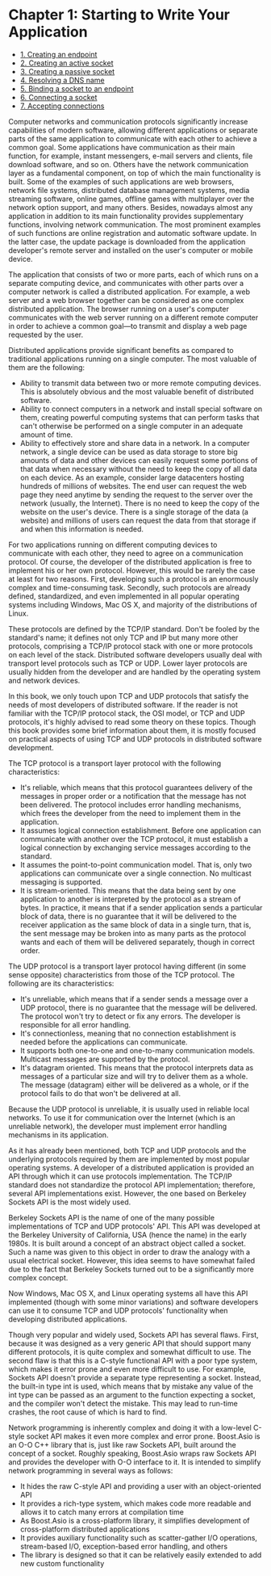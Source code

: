 # Chapter 1: Starting to Write Your Application

- [1. Creating an endpoint](recipe_01/README.md)
- [2. Creating an active socket](recipe_02/README.md)
- [3. Creating a passive socket](recipe_03/README.md)
- [4. Resolving a DNS name](recipe_04/README.md)
- [5. Binding a socket to an endpoint](recipe_05/README.md)
- [6. Connecting a socket](recipe_06/README.md)
- [7. Accepting connections](recipe_07/README.md)

Computer networks and communication protocols significantly increase capabilities of modern software, allowing different applications or separate parts of the same application to communicate with each other to achieve a common goal. Some applications have communication as their main function, for example, instant messengers, e-mail servers and clients, file download software, and so on. Others have the network communication layer as a fundamental component, on top of which the main functionality is built. Some of the examples of such applications are web browsers, network file systems, distributed database management systems, media streaming software, online games, offline games with multiplayer over the network option support, and many others. Besides, nowadays almost any application in addition to its main functionality provides supplementary functions, involving network communication. The most prominent examples of such functions are online registration and automatic software update. In the latter case, the update package is downloaded from the application developer's remote server and installed on the user's computer or mobile device.

The application that consists of two or more parts, each of which runs on a separate computing device, and communicates with other parts over a computer network is called a distributed application. For example, a web server and a web browser together can be considered as one complex distributed application. The browser running on a user's computer communicates with the web server running on a different remote computer in order to achieve a common goal—to transmit and display a web page requested by the user.

Distributed applications provide significant benefits as compared to traditional applications running on a single computer. The most valuable of them are the following:

 - Ability to transmit data between two or more remote computing devices. This is absolutely obvious and the most valuable benefit of distributed software.
 - Ability to connect computers in a network and install special software on them, creating powerful computing systems that can perform tasks that can't otherwise be performed on a single computer in an adequate amount of time.
 - Ability to effectively store and share data in a network. In a computer network, a single device can be used as data storage to store big amounts of data and other devices can easily request some portions of that data when necessary without the need to keep the copy of all data on each device. As an example, consider large datacenters hosting hundreds of millions of websites. The end user can request the web page they need anytime by sending the request to the server over the network (usually, the Internet). There is no need to keep the copy of the website on the user's device. There is a single storage of the data (a website) and millions of users can request the data from that storage if and when this information is needed.

For two applications running on different computing devices to communicate with each other, they need to agree on a communication protocol. Of course, the developer of the distributed application is free to implement his or her own protocol. However, this would be rarely the case at least for two reasons. First, developing such a protocol is an enormously complex and time-consuming task. Secondly, such protocols are already defined, standardized, and even implemented in all popular operating systems including Windows, Mac OS X, and majority of the distributions of Linux.

These protocols are defined by the TCP/IP standard. Don't be fooled by the standard's name; it defines not only TCP and IP but many more other protocols, comprising a TCP/IP protocol stack with one or more protocols on each level of the stack. Distributed software developers usually deal with transport level protocols such as TCP or UDP. Lower layer protocols are usually hidden from the developer and are handled by the operating system and network devices.

In this book, we only touch upon TCP and UDP protocols that satisfy the needs of most developers of distributed software. If the reader is not familiar with the TCP/IP protocol stack, the OSI model, or TCP and UDP protocols, it's highly advised to read some theory on these topics. Though this book provides some brief information about them, it is mostly focused on practical aspects of using TCP and UDP protocols in distributed software development.

The TCP protocol is a transport layer protocol with the following characteristics:

- It's reliable, which means that this protocol guarantees delivery of the messages in proper order or a notification that the message has not been delivered. The protocol includes error handling mechanisms, which frees the developer from the need to implement them in the application.
- It assumes logical connection establishment. Before one application can communicate with another over the TCP protocol, it must establish a logical connection by exchanging service messages according to the standard.
- It assumes the point-to-point communication model. That is, only two applications can communicate over a single connection. No multicast messaging is supported.
- It is stream-oriented. This means that the data being sent by one application to another is interpreted by the protocol as a stream of bytes. In practice, it means that if a sender application sends a particular block of data, there is no guarantee that it will be delivered to the receiver application as the same block of data in a single turn, that is, the sent message may be broken into as many parts as the protocol wants and each of them will be delivered separately, though in correct order.

The UDP protocol is a transport layer protocol having different (in some sense opposite) characteristics from those of the TCP protocol. The following are its characteristics:

- It's unreliable, which means that if a sender sends a message over a UDP protocol, there is no guarantee that the message will be delivered. The protocol won't try to detect or fix any errors. The developer is responsible for all error handling.
- It's connectionless, meaning that no connection establishment is needed before the applications can communicate.
- It supports both one-to-one and one-to-many communication models. Multicast messages are supported by the protocol.
- It's datagram oriented. This means that the protocol interprets data as messages of a particular size and will try to deliver them as a whole. The message (datagram) either will be delivered as a whole, or if the protocol fails to do that won't be delivered at all.

Because the UDP protocol is unreliable, it is usually used in reliable local networks. To use it for communication over the Internet (which is an unreliable network), the developer must implement error handling mechanisms in its application.

As it has already been mentioned, both TCP and UDP protocols and the underlying protocols required by them are implemented by most popular operating systems. A developer of a distributed application is provided an API through which it can use protocols implementation. The TCP/IP standard does not standardize the protocol API implementation; therefore, several API implementations exist. However, the one based on Berkeley Sockets API is the most widely used.

Berkeley Sockets API is the name of one of the many possible implementations of TCP and UDP protocols' API. This API was developed at the Berkeley University of California, USA (hence the name) in the early 1980s. It is built around a concept of an abstract object called a socket. Such a name was given to this object in order to draw the analogy with a usual electrical socket. However, this idea seems to have somewhat failed due to the fact that Berkeley Sockets turned out to be a significantly more complex concept.

Now Windows, Mac OS X, and Linux operating systems all have this API implemented (though with some minor variations) and software developers can use it to consume TCP and UDP protocols' functionality when developing distributed applications.

Though very popular and widely used, Sockets API has several flaws. First, because it was designed as a very generic API that should support many different protocols, it is quite complex and somewhat difficult to use. The second flaw is that this is a C-style functional API with a poor type system, which makes it error prone and even more difficult to use. For example, Sockets API doesn't provide a separate type representing a socket. Instead, the built-in type int is used, which means that by mistake any value of the int type can be passed as an argument to the function expecting a socket, and the compiler won't detect the mistake. This may lead to run-time crashes, the root cause of which is hard to find.

Network programming is inherently complex and doing it with a low-level C-style socket API makes it even more complex and error prone. Boost.Asio is an O-O C++ library that is, just like raw Sockets API, built around the concept of a socket. Roughly speaking, Boost.Asio wraps raw Sockets API and provides the developer with O-O interface to it. It is intended to simplify network programming in several ways as follows:

- It hides the raw C-style API and providing a user with an object-oriented API
- It provides a rich-type system, which makes code more readable and allows it to catch many errors at compilation time
- As Boost.Asio is a cross-platform library, it simplifies development of cross-platform distributed applications
- It provides auxiliary functionality such as scatter-gather I/O operations, stream-based I/O, exception-based error handling, and others
- The library is designed so that it can be relatively easily extended to add new custom functionality